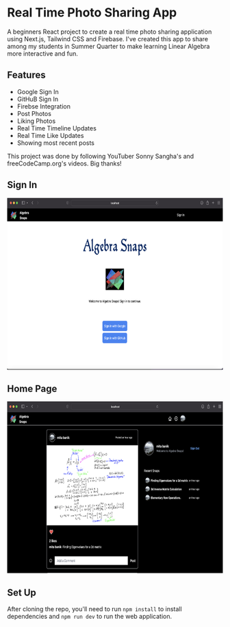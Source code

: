 # Real Time Photo Sharing App

A beginners React project to create a real time photo sharing application using Next.js, Tailwind CSS and Firebase. I've created this app to share among my students in Summer Quarter to make learning Linear Algebra more interactive and fun.

## Features
- Google Sign In
- GitHuB Sign In
- Firebse Integration
- Post Photos
- Liking Photos
- Real Time Timeline Updates
- Real Time Like Updates
- Showing most recent posts

This project was done by following YouTuber Sonny Sangha's and freeCodeCamp.org's videos. Big thanks!

## Sign In

<img src= 'public/images/signIn.png' height="400" weight ="600">

## Home Page

<img src= 'public/images/homePage.png' height="400" weight ="600">

## Set Up

After cloning the repo, you'll need to run `npm install` to install dependencies and `npm run dev` to run the web application.
